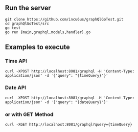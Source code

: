 ## Run the server
```
git clone https://github.com/incu6us/graphQlGoTest.git
cd graphQlGoTest/src
go test
go run {main,graphql,models,handler}.go
```

## Examples to execute
### Time API
```
curl -XPOST http://localhost:8081/graphql -H 'Content-Type: application/json' -d '{"query": "{timeQuery}"}'
```

### Date API
```
curl -XPOST http://localhost:8081/graphql -H 'Content-Type: application/json' -d '{"query": "{dateQuery}"}'
```

### or with GET Method
```
curl -XGET http://localhost:8081/graphql?query={timeQuery}
```


